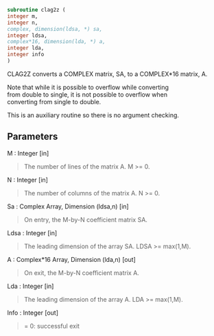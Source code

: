 ```fortran  
subroutine clag2z (  
integer m,  
integer n,  
complex, dimension(ldsa, *) sa,  
integer ldsa,  
complex*16, dimension(lda, *) a,  
integer lda,  
integer info  
)  
```  
  
CLAG2Z converts a COMPLEX matrix, SA, to a COMPLEX*16 matrix, A.  
  
Note that while it is possible to overflow while converting  
from double to single, it is not possible to overflow when  
converting from single to double.  
  
This is an auxiliary routine so there is no argument checking.  
  
## Parameters  
M : Integer [in]  
> The number of lines of the matrix A.  M >= 0.  
  
N : Integer [in]  
> The number of columns of the matrix A.  N >= 0.  
  
Sa : Complex Array, Dimension (ldsa,n) [in]  
> On entry, the M-by-N coefficient matrix SA.  
  
Ldsa : Integer [in]  
> The leading dimension of the array SA.  LDSA >= max(1,M).  
  
A : Complex*16 Array, Dimension (lda,n) [out]  
> On exit, the M-by-N coefficient matrix A.  
  
Lda : Integer [in]  
> The leading dimension of the array A.  LDA >= max(1,M).  
  
Info : Integer [out]  
> = 0:  successful exit  
  
